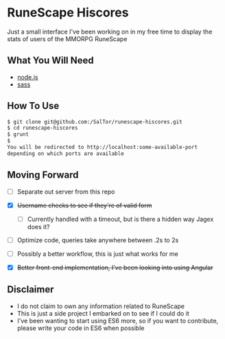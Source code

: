 # RuneScape Hiscores
Just a small interface I've been working on in my free time to display the stats of users of the MMORPG RuneScape

## What You Will Need
- [node.js](https://nodejs.org/en/)
- [sass](http://sass-lang.com/install)


## How To Use
```bash
$ git clone git@github.com:/SalTor/runescape-hiscores.git
$ cd runescape-hiscores
$ grunt
$
You will be redirected to http://localhost:some-available-port
depending on which ports are available
```



## Moving Forward
- [ ] Separate out server from this repo
- [X] ~~Username checks to see if they're of valid form~~
    - [ ] Currently handled with a timeout, but is there a hidden way Jagex does it?
- [ ] Optimize code, queries take anywhere between .2s to 2s
- [ ] Possibly a better workflow, this is just what works for me
- [X] ~~Better front-end implementation, I've been looking into using Angular~~


## Disclaimer
- I do not claim to own any information related to RuneScape
- This is just a side project I embarked on to see if I could do it
- I've been wanting to start using ES6 more, so if you want to contribute, please write your code in ES6 when possible
